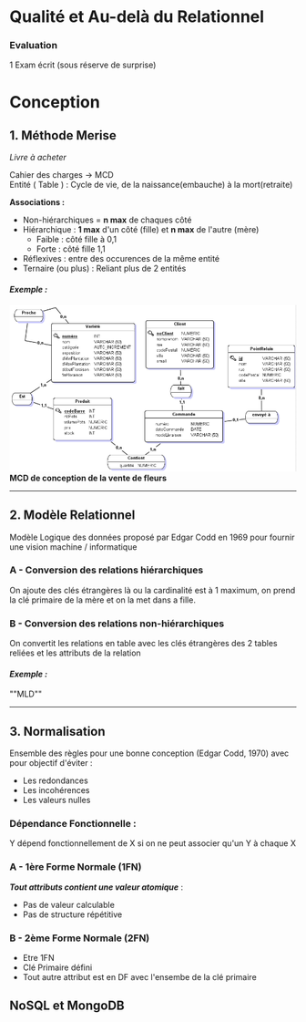 # Qualité et Au-delà du Relationnel

### Evaluation 

1 Exam écrit (sous réserve de surprise)

# Conception

## **1. Méthode Merise**
*Livre à acheter*

Cahier des charges -> MCD  
Entité ( Table ) : Cycle de vie, de la naissance(embauche) à la mort(retraite)

**Associations :** 
- Non-hiérarchiques = **n max** de chaques côté 
- Hiérarchique : **1 max** d'un côté (fille) et **n max** de l'autre (mère)
    - Faible : côté fille à 0,1
    - Forte : côté fille 1,1
- Réflexives : entre des occurences de la même entité
- Ternaire (ou plus) : Reliant plus de 2 entités

#### *Exemple :*

![ MCD des fleurs ](img/Ex1.PNG )**MCD de conception de la vente de fleurs**

---

## **2. Modèle Relationnel** 

Modèle Logique des données proposé par Edgar Codd en 1969 pour fournir une vision machine / informatique

### **A - Conversion des relations hiérarchiques**
On ajoute des clés étrangères là ou la cardinalité est à 1 maximum, on prend la clé primaire de la mère et on la met dans a fille.

### **B - Conversion des relations non-hiérarchiques**
On convertit les relations en table avec les clés étrangères des 2 tables reliées et les attributs de la relation

#### *Exemple :*
""MLD""

---

## **3. Normalisation**
Ensemble des règles pour une bonne conception (Edgar Codd, 1970) avec pour objectif d'éviter :
- Les redondances
- Les incohérences
- Les valeurs nulles

### Dépendance Fonctionnelle : 
Y dépend fonctionnellement de X si on ne peut associer qu'un Y à chaque X

### **A - 1ère Forme Normale (1FN)** 
***Tout attributs contient une valeur atomique*** : 
- Pas de valeur calculable
- Pas de structure répétitive

### **B - 2ème Forme Normale (2FN)**
- Etre 1FN
- Clé Primaire défini
- Tout autre attribut est en DF avec l'ensembe de la clé primaire

## NoSQL et MongoDB
